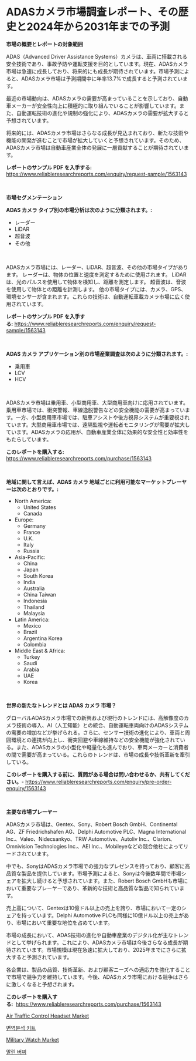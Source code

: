 <p><h1>ADASカメラ市場調査レポート、その歴史と2024年から2031年までの予測</h1></p><p><strong>市場の概要とレポートの対象範囲</strong></p>
<p><p>ADAS（Advanced Driver Assistance Systems）カメラは、車両に搭載される安全技術であり、事故予防や運転支援を目的としています。現在、ADASカメラ市場は急速に成長しており、将来的にも成長が期待されています。市場予測によると、ADASカメラ市場は予測期間中に年率13.7%で成長すると予測されています。</p><p>最近の市場動向は、ADASカメラの需要が高まっていることを示しており、自動車メーカーが安全性向上に積極的に取り組んでいることが影響しています。また、自動運転技術の進化や規制の強化により、ADASカメラの需要が拡大すると予想されています。</p><p>将来的には、ADASカメラ市場はさらなる成長が見込まれており、新たな技術や機能の開発が進むことで市場が拡大していくと予想されています。そのため、ADASカメラ市場は自動車産業全体の発展に一層貢献することが期待されています。</p></p>
<p><strong>レポートのサンプル PDF を入手する:</strong> <a href="https://www.reliableresearchreports.com/enquiry/request-sample/1563143">https://www.reliableresearchreports.com/enquiry/request-sample/1563143</a></p>
<p>&nbsp;</p>
<p><strong>市場セグメンテーション</strong></p>
<p><strong>ADAS カメラ タイプ別の市場分析は次のように分類されます。:</strong></p>
<p><ul><li>レーダー</li><li>LiDAR</li><li>超音波</li><li>その他</li></ul></p>
<p>&nbsp;</p>
<p><p>ADASカメラ市場には、レーダー、LiDAR、超音波、その他の市場タイプがあります。 レーダーは、物体の位置と速度を測定するために使用されます。 LiDARは、光のパルスを使用して物体を検知し、距離を測定します。 超音波は、音波を使用して物体との距離を計測します。 他の市場タイプには、カメラ、GPS、環境センサーが含まれます。これらの技術は、自動運転車載カメラ市場に広く使用されています。</p></p>
<p><strong>レポートのサンプル PDF を入手する:</strong>&nbsp;<a href="https://www.reliableresearchreports.com/enquiry/request-sample/1563143">https://www.reliableresearchreports.com/enquiry/request-sample/1563143</a></p>
<p>&nbsp;</p>
<p><strong> ADAS カメラ アプリケーション別の市場産業調査は次のように分類されます。:</strong></p>
<p><ul><li>乗用車</li><li>LCV</li><li>HCV</li></ul></p>
<p>&nbsp;</p>
<p><p>ADASカメラ市場は乗用車、小型商用車、大型商用車向けに応用されています。乗用車市場では、衝突警報、車線逸脱警告などの安全機能の需要が高まっています。一方、小型商用車市場では、駐車アシストや後方視界システムが重要視されています。大型商用車市場では、遠隔監視や運転者モニタリングが需要が拡大しています。ADASカメラの応用が、自動車産業全体に効果的な安全性と効率性をもたらしています。</p></p>
<p><strong>このレポートを購入する:</strong>&nbsp; <a href="https://www.reliableresearchreports.com/purchase/1563143">https://www.reliableresearchreports.com/purchase/1563143</a></p>
<p>&nbsp;</p>
<p><strong>地域に関して言えば、ADAS カメラ 地域ごとに利用可能なマーケットプレーヤーは次のとおりです。:</strong></p>
<p><ul>
    <li>
        North America:
        <ul>
            <li>United States</li>
            <li>Canada</li>
        </ul>
    </li>
    <li>
        Europe:
        <ul>
            <li>Germany</li>
            <li>France</li>
            <li>U.K.</li>
            <li>Italy</li>
            <li>Russia</li>
        </ul>
    </li>
    <li>
        Asia-Pacific:
        <ul>
            <li>China</li>
            <li>Japan</li>
            <li>South Korea</li>
            <li>India</li>
            <li>Australia</li>
            <li>China Taiwan</li>
            <li>Indonesia</li>
            <li>Thailand</li>
            <li>Malaysia</li>
        </ul>
    </li>
    <li>
        Latin America:
        <ul>
            <li>Mexico</li>
            <li>Brazil</li>
            <li>Argentina Korea</li>
            <li>Colombia</li>
        </ul>
    </li>
    <li>
        Middle East & Africa:
        <ul>
            <li>Turkey</li>
            <li>Saudi</li>
            <li>Arabia</li>
            <li>UAE</li>
            <li>Korea</li>
        </ul>
    </li>
    </ul></p>
<p>&nbsp;</p>
<p><strong>世界の新たなトレンドとは ADAS カメラ 市場？</strong></p>
<p><p>グローバルADASカメラ市場での新興および現行のトレンドには、高解像度のカメラ技術の導入、AI（人工知能）との統合、自動運転車両向けのADASシステムの需要の増加などが挙げられる。さらに、センサー技術の進化により、車両と周囲環境との連携が向上し、衝突回避や車線維持などの安全機能が強化されている。また、ADASカメラの小型化や軽量化も進んでおり、車両メーカーと消費者の間で需要が高まっている。これらのトレンドは、市場の成長や技術革新を牽引している。</p></p>
<p><strong>このレポートを購入する前に、質問がある場合は問い合わせるか、共有してください。</strong>- <a href="https://www.reliableresearchreports.com/enquiry/pre-order-enquiry/1563143">https://www.reliableresearchreports.com/enquiry/pre-order-enquiry/1563143</a></p>
<p>&nbsp;</p>
<p><strong>主要な市場プレーヤー</strong></p>
<p><p>ADASカメラ市場は、Gentex、Sony、Robert Bosch GmbH、Continental AG、ZF Friedrichshafen AG、Delphi Automotive PLC、Magna International Inc.、Valeo、Nidecsankyo、TRW Automotive、Autoliv Inc.、Clarion、Omnivision Technologies Inc.、AEI Inc.、Mobileyeなどの競合他社によってリードされています。</p><p>中でも、SonyはADASカメラ市場での強力なプレゼンスを持っており、顧客に高品質な製品を提供しています。市場予測によると、Sonyは今後数年間で市場シェアを拡大し続けると予想されています。また、Robert Bosch GmbHも市場において重要なプレーヤーであり、革新的な技術と高品質な製品で知られています。</p><p>売上高について、Gentexは10億ドル以上の売上を誇り、市場において一定のシェアを持っています。Delphi Automotive PLCも同様に10億ドル以上の売上があり、市場において重要な地位を占めています。</p><p>市場の成長において、ADAS技術の進化や自動車産業のデジタル化が主なトレンドとして挙げられます。これにより、ADASカメラ市場は今後さらなる成長が期待されています。市場規模は現在急速に拡大しており、2025年までにさらに拡大すると予測されています。</p><p>各企業は、製品の品質、技術革新、および顧客ニーズへの適応力を強化することで市場で競争力を維持しています。今後、ADASカメラ市場における競争はさらに激しくなると予想されます。</p></p>
<p><strong>このレポートを購入する:</strong>&nbsp;&nbsp;<a href="https://www.reliableresearchreports.com/purchase/1563143">https://www.reliableresearchreports.com/purchase/1563143</a></p>
<p><p><a href="https://github.com/shotows/Market-Research-Report-List-1/blob/main/air-traffic-control-headset-market.md">Air Traffic Control Headset Market</a></p><p><a href="https://medium.com/@fredajerde/%EB%A9%B4%EC%97%AD%EC%B8%A1%EC%A0%95%ED%82%A4%ED%8A%B8-%EC%8B%9C%EC%9E%A5-%EB%B6%84%EC%84%9D-cagr-%EC%8B%9C%EC%9E%A5-%EC%84%B8%EB%B6%84%ED%99%94-%EB%B0%8F-%EA%B8%80%EB%A1%9C%EB%B2%8C-%EC%82%B0%EC%97%85-%EA%B0%9C%EC%9A%94-aa9b548f881e">면역분석 키트</a></p><p><a href="https://github.com/Sinjinluong3e0awx2m195k76/Market-Research-Report-List-1/blob/main/military-watch-market.md">Military Watch Market</a></p><p><a href="https://medium.com/@treyhettinger2023/%EA%B1%B4%EC%A1%B0%EB%90%9C-%EC%B2%B4%EB%A6%AC-%EC%8B%9C%EC%9E%A5-%EA%B7%9C%EB%AA%A8-%EB%B0%8F-%EC%8B%9C%EC%9E%A5-%EB%8F%99%ED%96%A5-%EC%99%84%EB%B2%BD%ED%95%9C-%EC%82%B0%EC%97%85-%EA%B0%9C%EC%9A%94-2024%EB%85%84%EB%B6%80%ED%84%B0-2031%EB%85%84%EA%B9%8C%EC%A7%80-0c81ae4bfdc1">말린 버찌</a></p></p>